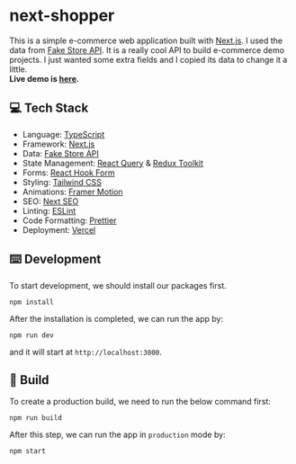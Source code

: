 # next-shopper

This is a simple e-commerce web application built with [Next.js](https://nextjs.org/). I used the data from [Fake Store API](https://fakestoreapi.com/). It is a really cool API to build e-commerce demo projects. I just wanted some extra fields and I copied its data to change it a little.  
**Live demo is [here](https://next-shopper.vercel.app/).**

## 💻 Tech Stack

- Language: [TypeScript](https://www.typescriptlang.org/)
- Framework: [Next.js](https://nextjs.org/)
- Data: [Fake Store API](https://fakestoreapi.com/)
- State Management: [React Query](https://@tanstack/react-query.tanstack.com/) & [Redux Toolkit](https://redux-toolkit.js.org/)
- Forms: [React Hook Form](https://react-hook-form.com/)
- Styling: [Tailwind CSS](https://tailwindcss.com/)
- Animations: [Framer Motion](https://www.framer.com/motion/)
- SEO: [Next SEO](https://github.com/garmeeh/next-seo)
- Linting: [ESLint](https://eslint.org/)
- Code Formatting: [Prettier](https://prettier.io/)
- Deployment: [Vercel](https://vercel.com/)

## ⌨️ Development

To start development, we should install our packages first.

```
npm install
```

After the installation is completed, we can run the app by:

```
npm run dev
```

and it will start at `http://localhost:3000`.

## 🚀 Build

To create a production build, we need to run the below command first:

```
npm run build
```

After this step, we can run the app in `production` mode by:

```
npm start
```
